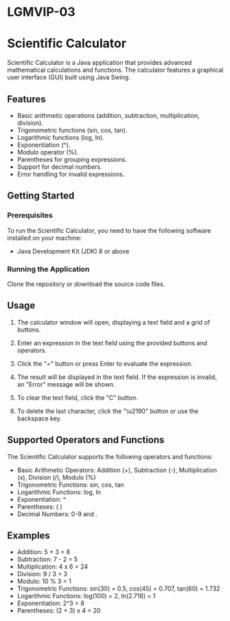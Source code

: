 # LGMVIP-03
# Scientific Calculator

Scientific Calculator is a Java application that provides advanced mathematical calculations and functions. The calculator features a graphical user interface (GUI) built using Java Swing.

## Features

- Basic arithmetic operations (addition, subtraction, multiplication, division).
- Trigonometric functions (sin, cos, tan).
- Logarithmic functions (log, ln).
- Exponentiation (^).
- Modulo operator (%).
- Parentheses for grouping expressions.
- Support for decimal numbers.
- Error handling for invalid expressions.

## Getting Started

### Prerequisites

To run the Scientific Calculator, you need to have the following software installed on your machine:

- Java Development Kit (JDK) 8 or above

### Running the Application

  Clone the repository or download the source code files.
## Usage
1. The calculator window will open, displaying a text field and a grid of buttons.

2. Enter an expression in the text field using the provided buttons and operators.

3. Click the "=" button or press Enter to evaluate the expression.

4. The result will be displayed in the text field. If the expression is invalid, an "Error" message will be shown.

5. To clear the text field, click the "C" button.

6. To delete the last character, click the "\u2190" button or use the backspace key.

## Supported Operators and Functions
The Scientific Calculator supports the following operators and functions:

- Basic Arithmetic Operators: Addition (+), Subtraction (-), Multiplication (x), Division (/), Modulo (%)
- Trigonometric Functions: sin, cos, tan
- Logarithmic Functions: log, ln
- Exponentiation: ^
- Parentheses: ( )
- Decimal Numbers: 0-9 and .

## Examples
- Addition: 5 + 3 = 8
- Subtraction: 7 - 2 = 5
- Multiplication: 4 x 6 = 24
- Division: 9 / 3 = 3
- Modulo: 10 % 3 = 1
- Trigonometric Functions: sin(30) = 0.5, cos(45) = 0.707, tan(60) = 1.732
- Logarithmic Functions: log(100) = 2, ln(2.718) = 1
- Exponentiation: 2^3 = 8
- Parentheses: (2 + 3) x 4 = 20


